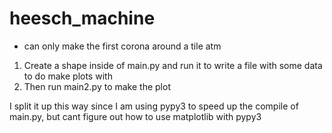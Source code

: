 # heesch_machine
- can only make the first corona around a tile atm
1) Create a shape inside of main.py and run it to write a file with some data to do make plots with
2) Then run main2.py to make the plot

I split it up this way since I am using pypy3 to speed up the compile of main.py, but cant figure out how to use matplotlib with pypy3
